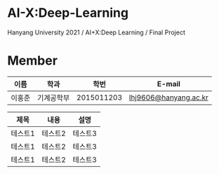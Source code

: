 # AI-X:Deep-Learning
Hanyang University 2021 / AI+X:Deep Learning / Final Project

# Member

|이름|학과|학번|E-mail|
|:------:|:---:|:---:|:---:|
|이홍준|기계공학부|2015011203|lhj9606@hanyang.ac.kr|


|제목|내용|설명|
|------|---|---|
|테스트1|테스트2|테스트3|
|테스트1|테스트2|테스트3|
|테스트1|테스트2|테스트3|
